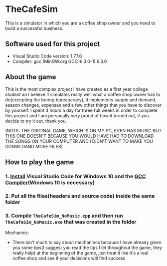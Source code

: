 # TheCafeSim
This is a simulator in which you are a coffee shop owner and you need to build a successful business.

## Software used for this project
- Visual Studio Code version: 1.77.0
- Compiler: gcc (MinGW.org GCC-6.3.0-1) 6.3.0

## About the game
This is the most complex project I have created as a first year college student an I believe it simulates really well what a coffee shop owner has to do(excepting the boring bureaucracy), it implements supply and demand, season changes, expenses and a few other things that you have to discover by yourself. I spent 4 hours a day for three full weeks in order to complete this project and I am personally very proud of how it turned out, if you decide to try it out, thank you.

(NOTE: THE ORIGINAL GAME, WHICH IS ON MY PC, EVEN HAS MUSIC BUT THIS ONE DOESN'T BECAUSE YOU WOULD HAVE HAD TO DOWNLOAD THE SONGS ON YOUR COMPUTER AND I DIDN'T WANT TO MAKE YOU DONWLOAND MORE FILES)

## How to play the game
### 1. [Install](https://code.visualstudio.com/download) Visual Studio Code for Windows 10 and the [GCC Compiler](https://sourceforge.net/projects/mingw-w64/)(Windows 10 is necessary)
### 2. Put all the files(headers and source code) inside the same folder
### 3. Compile `TheCafeSim_NoMusic.cpp` and then run `TheCafeSim_NoMusic.exe` that was created in the folder

Mechanics:
- There isn't much to say about mechanincs because I have already given you some tips(I suggest you read the tips I let throughout the game, they really help) at the beginning of the game, just treat it like it's a real coffee shop and see if your decisions will find success
